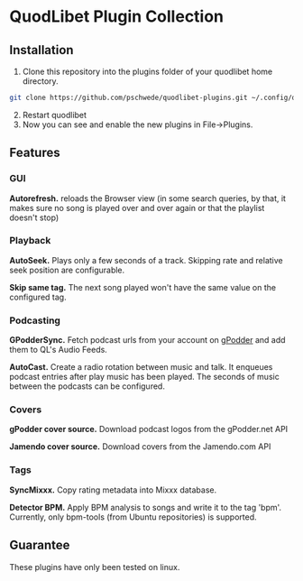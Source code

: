 # QuodLibet Plugin Collection

## Installation

1. Clone this repository into the plugins folder of your quodlibet home directory.

```bash
git clone https://github.com/pschwede/quodlibet-plugins.git ~/.config/quodlibet/plugins
```

2. Restart quodlibet
3. Now you can see and enable the new plugins in File->Plugins.

## Features

### GUI

**Autorefresh.** reloads the Browser view (in some search queries, by that, it
makes sure no song is played over and over again or that the playlist doesn't
stop)

### Playback

**AutoSeek.** Plays only a few seconds of a track. Skipping rate and relative
seek position are configurable.

**Skip same tag.** The next song played won't have the same value on the configured tag.

### Podcasting

**GPodderSync.** Fetch podcast urls from your account on
[gPodder](http://gpodder.net) and add them to QL's Audio Feeds.

**AutoCast.** Create a radio rotation between music and talk.  It enqueues
podcast entries after play music has been played.  The seconds of music between
the podcasts can be configured.

### Covers

**gPodder cover source.** Download podcast logos from the gPodder.net API

**Jamendo cover source.** Download covers from the Jamendo.com API

### Tags

**SyncMixxx.** Copy rating metadata into Mixxx database.

**Detector BPM.** Apply BPM analysis to songs and write it to the tag 'bpm'.
Currently, only bpm-tools (from Ubuntu repositories) is supported.

## Guarantee

These plugins have only been tested on linux.
